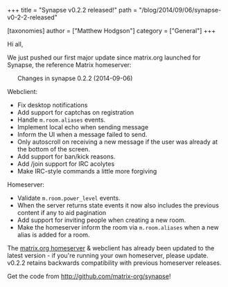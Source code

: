 +++
title = "Synapse v0.2.2 released!"
path = "/blog/2014/09/06/synapse-v0-2-2-released"

[taxonomies]
author = ["Matthew Hodgson"]
category = ["General"]
+++

Hi all,

We just pushed our first major update since matrix.org launched for Synapse, the reference Matrix homeserver:
<ul>Changes in synapse 0.2.2 (2014-09-06)</ul>
Webclient:

* Fix desktop notifications
* Add support for captchas on registration
* Handle `m.room.aliases` events.
* Implement local echo when sending message
* Inform the UI when a message failed to send.
* Only autoscroll on receiving a new message if the user was already at the bottom of the screen.
* Add support for ban/kick reasons.
* Add /join support for IRC acolytes
* Make IRC-style commands a little more forgiving

Homeserver:
* Validate `m.room.power_level` events.
* When the server returns state events it now also includes the previous content if any to aid pagination
* Add support for inviting people when creating a new room.
* Make the homeserver inform the room via `m.room.aliases` when a new alias is added for a room.

The <a href="http://matrix.org/alpha">matrix.org homeserver</a> &amp; webclient has already been updated to the latest version - if you're running your own homeserver, please update. v0.2.2 retains backwards compatibility with previous homeserver releases.

Get the code from <a href="http://github.com/matrix-org/synapse">http://github.com/matrix-org/synapse</a>!
